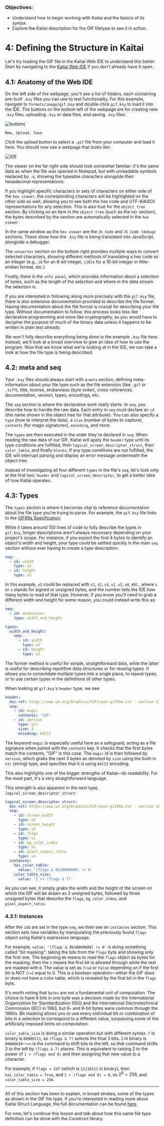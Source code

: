 ### Objectives:
* Understand how to begin working with Kaitai and the basics of its syntax.
* Explore the Kaitai description for the GIF filetype to see it in action.

# 4: Defining the Structure in Kaitai

Let's try loading the GIF file in the Kaitai Web IDE to understand this better. Start by navigating to the [Kaitai Web IDE](https://ide.kaitai.io/) if you don't already have it open.

## 4.1: Anatomy of the Web IDE

On the left side of the webpage, you'll see a list of folders, each containing pre-built `.ksy` files you can use to test functionality. For this example, navigate to `formats/image/gif.ksy` and double-click `gif.ksy` to load it into the IDE. The buttons on the bottom left of the webpage are for creating new `.ksy` files, uploading `.ksy` or data files, and saving `.ksy` files:

![buttons](images/kaitai-icons.png)
```
New, Upload, Save
```

Click the upload button to select a `.gif` file from your computer and load it here. You should now see a webpage that looks like:

![IDE](images/kaitai_ide.png)

The viewer on the far right side should look somewhat familiar: it's the same data as when the file was opened in Notepad, but with unreadable symbols replaced by `.`s, showing the typeable characters alongside their hexadecimal representations.

If you highlight specific characters or sets of characters on either side of the `hex viewer`, the corresponding characters will be highlighted on the other side as well, allowing you to see both the hex code and UTF-8/ASCII representations for any selection. This is also true for the `object tree` section. By clicking on an item in the `object tree` (such as the `hdr` section), the bytes described by the section are automatically selected in the `hex viewer`.

In the same window as the `hex viewer` are the `JS Code` and `JS Code (debug)` sections. These show how the `.ksy` file is being translated into JavaScript, alongside a debugger.

The `converter` section on the bottom right provides multiple ways to convert selected characters, showing different methods of translating a hex code as an integer (e.g., `i8` for an 8-bit integer, `i16le` for a 16-bit integer in little-endian format, etc.).

Finally, there is the `info panel`, which provides information about a selection of bytes, such as the length of the selection and where in the data stream the selection is.

If you are interested in following along more precisely with the `gif.ksy` file, there is also extensive documentation provided to describe the file format. Having documentation about the file format is crucial for describing your file type. Without documentation to follow, this process looks less like declarative programming and more like cryptography, as you would have to decipher the purpose of much of the binary data unless it happens to be written in plain text already.

We won't fully describe everything being done in the example `.ksy` file here. Instead, we'll look at a broad overview to give an idea of how to use the program. Now that we know what we're looking at in the IDE, we can take a look at how the file type is being described.

## 4.2: meta and seq

Your `.ksy` files should always start with a `meta` section, defining meta-information about your file type such as the file extension (like `.gif` or `.tiff`), title, license, endianness (byte order), cross-references, documentation, version, types, encodings, etc.

The `seq` section is where the declarative work really starts. In `seq`, you describe how to handle the raw data. Each entry in `seq` must declare an `id` (the name shown in the object tree for that attribute). You can also specify a `type` (how to interpret the data), a `size` (number of bytes to capture), `contents` (for magic signatures), `encoding`, and more.

The `types` are then executed in the order they're declared in `seq`. When reading the raw data of our GIF, Kaitai will apply the `header` type until its type conditions are fulfilled, then `logical_screen_descriptor_struct`, then `color_table`, and finally `blocks`. If any type conditions are not fulfilled, the IDE will interrupt parsing and display an error message underneath the object tree.

Instead of investigating all four different `types` in the file's `seq`, let's look only at the first two: `header` and `logical_screen_descriptor`, to get a better idea of how Kaitai operates.

## 4.3: Types

The `types` section is where it becomes vital to reference documentation about the file type you're trying to parse. For example, the `gif.ksy` file links to the [GIF89a Specification](https://www.w3.org/Graphics/GIF/spec-gif89a.txt).

While it takes around 150 lines of code to fully describe the types in `gif.ksy`, longer descriptions aren't always necessary depending on your project's scope. For instance, if you expect the first 4 bytes to identify an object's width and height, your type could be settled quickly in the main `seq` section without ever having to create a type description:

```yaml
seq:
  - id: width
    type: u2
  - id: height
    type: u2
```

In this example, `u2` could be replaced with `s1`, `s2`, `s4`, `u1`, `u2`, `u4`, etc., where `s` or `u` stands for signed or unsigned bytes, and the number tells the IDE how many bytes to read of that type. However, if you know you'll need to grab a different width and height for some reason, you could instead write this as:

```yaml
seq:
  - id: dimensions
    type: width_and_height

types:
  width_and_height:
    seq:
      - id: width
        type: u2
      - id: height
        type: u2
```

The former method is useful for simple, straightforward data, while the latter is useful for describing repetitive data structures or for reusing types. It allows you to consolidate multiple types into a single place, to repeat types, or to use certain types in the definitions of other types.

When looking at `gif.ksy`'s `header` type, we see:

```yaml
header:
  doc-ref: https://www.w3.org/Graphics/GIF/spec-gif89a.txt - section 17
  seq:
    - id: magic
      contents: 'GIF'
    - id: version
      type: str
      size: 3
      encoding: ASCII
```

The keyword `magic` is especially useful here as a safeguard, acting as a file signature when paired with the `contents` key. It checks that the first bytes match the contents, "GIF" in this case. The `magic` id is then followed by `version`, which grabs the next 3 bytes as denoted by `size` using the built-in `str` (string) type, and specifies that it is using `ASCII` encoding.

This also highlights one of the bigger strengths of Kaitai—its readability. For the most part, it's a very straightforward language.

This strength is also apparent in the next type, `logical_screen_descriptor_struct`:

```yaml
logical_screen_descriptor_struct:
  doc-ref: https://www.w3.org/Graphics/GIF/spec-gif89a.txt - section 18
  seq:
    - id: screen_width
      type: u2
    - id: screen_height
      type: u2
    - id: flags
      type: u1
    - id: bg_color_index
      type: u1
    - id: pixel_aspect_ratio
      type: u1
  instances:
    has_color_table:
      value: '(flags & 0b10000000) != 0'
    color_table_size:
      value: '2 << (flags & 7)'
```

As you can see, it simply grabs the width and the height of the screen on which the GIF will be drawn as 2 unsigned bytes, followed by three unsigned bytes that describe the `flags`, `bg_color_index`, and `pixel_aspect_ratio`.

### 4.3.1: Instances

After the `id`s are set in the type `seq`, we then see an `instances` section. This section sets new variables by manipulating the previously found `flags` object using Kaitai's expression language.

For example, `value: '(flags & 0b10000000) != 0'` is doing something called "bit masking": taking the bits from the `flags` byte and showing only the first one. The beginning `0b` means to read the `flags` object as bytes for the masking, then the `1` means the first bit is allowed through while the rest are masked with `0`. The value is set as `True` or `False` depending on if the first bit is NOT (`!=`) equal to 0. This is a boolean operation—either the GIF does or does not have a color table, which is revealed by the first bit in the `flags` byte.

It's worth noting that `bytes` are not a fundamental unit of computation. The choice to have 8 bits in one byte was a decision made by the International Organization for Standardization (ISO) and the International Electrotechnical Commission (IEC) in 1993, but 6- and 9-bit bytes were common through the 1960s. Bit masking allows you to use every individual bit or combination of bits in a selection to correspond to a different value, surpassing some of the artificially imposed limits on computation.

`color_table_size` is doing a similar operation but with different syntax. `7` in binary is `00000111`, so `(flags & 7)` selects the final 3 bits. `2` in binary is `00000010`—`<<` is the command to shift bits to the left, so that command shifts 2 to the left by `(flags & 7)` places. This is equivalent to raising 2 to the power of `1 + (flags mod 8)` and then assigning that new value to a character.

For example, if `flags = 247` (which is `11110111` in binary), then `has_color_table = True`, and `1 + (flags mod 8) = 8`, so $2^8 = 256$, and `color_table_size = 256`.

---

All of this section has been to explain, in broad strokes, some of the types as shown in the GIF file type. If you're interested in reading more about Kaitai Struct Language, the full documentation can be found [here](http://doc.kaitai.io/user_guide.html#_kaitai_struct_language).

For now, let's continue this lesson and talk about how this same file type definition can be done with the Construct library.